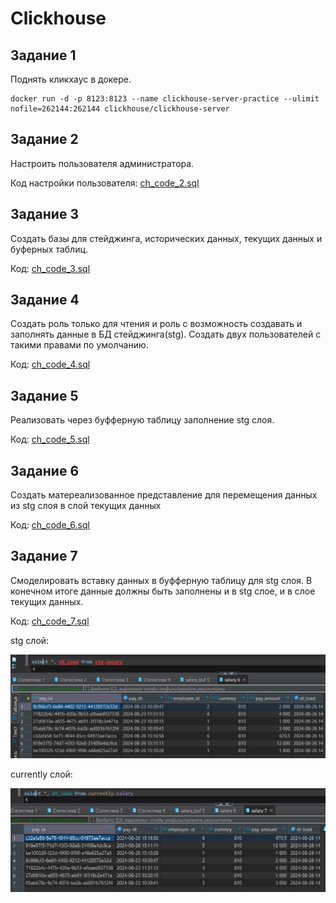 # Clickhouse

## Задание 1

Поднять кликхаус в докере.

```shell
docker run -d -p 8123:8123 --name clickhouse-server-practice --ulimit nofile=262144:262144 clickhouse/clickhouse-server
```

## Задание 2

Настроить пользователя администратора.

Код настройки пользователя: [ch_code_2.sql](./ch_code_2.sql)

## Задание 3

Создать базы для стейджинга, исторических данных, текущих данных и буферных таблиц.

Код: [ch_code_3.sql](./ch_code_3.sql)

## Задание 4

Создать роль только для чтения и роль с возможность создавать и заполнять данные в БД стейджинга(stg). Создать двух пользователей с такими правами по умолчанию.

Код: [ch_code_4.sql](./ch_code_4.sql)

## Задание 5

Реализовать через буфферную таблицу заполнение stg слоя.

Код: [ch_code_5.sql](./ch_code_5.sql)

## Задание 6

Создать матереализованное представление для перемещения данных из stg слоя в слой текущих данных

Код: [ch_code_6.sql](./ch_code_6.sql)

## Задание 7

 Смоделировать вставку данных в буфферную таблицу для stg слоя. В конечном итоге данные должны быть заполнены и в stg слое, и в слое текущих данных.

 Код: [ch_code_7.sql](./ch_code_7.sql)

stg слой:

![stg слой](./img/stg_select.png "stg слой")

currently слой:

![currently слой](./img/currently_select.png "currently слой")
